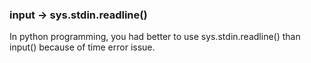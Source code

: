 

### input -> sys.stdin.readline()

In python programming, you had better to use sys.stdin.readline() than input() because of time error issue.
